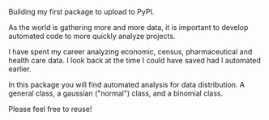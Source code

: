 Building my first package to upload to PyPI.

As the world is gathering more and more data, it is important to develop automated code to more quickly analyze projects.

I have spent my career analyzing economic, census, pharmaceutical and health care data.  I look back at the time I could have saved had I automated earlier.

In this package you will find automated analysis for data distribution.  A general class, a gaussian ("normal") class, and a binomial class.

Please feel free to reuse!